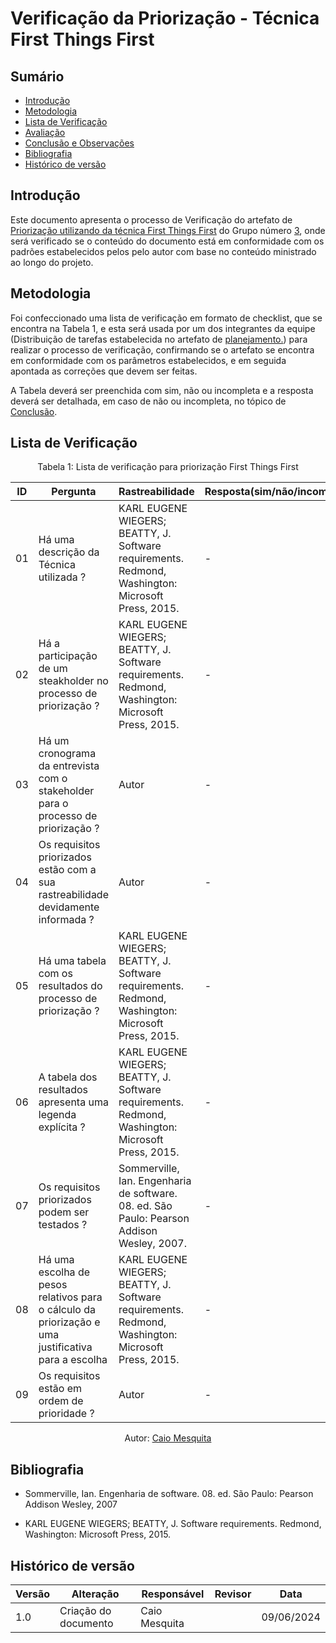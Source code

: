 # Verificação da Priorização - Técnica First Things First

## Sumário
* [Introdução](#Introdução)
* [Metodologia](#Metodologia)
* [Lista de Verificação](#Lista-de-Verificação)
* [Avaliação](#Avaliação)
* [Conclusão e Observações](#Conclusão-e-Observações)
* [Bibliografia](#bibliografia)
* [Histórico de versão](#Histórico-de-versão)

## Introdução

Este documento apresenta o processo de Verificação do artefato de [Priorização utilizando da técnica First Things First](https://requisitos-de-software.github.io/2024.1-Correios/priorizacao/tecnicas/firstThingsFirst/) do Grupo número [3](https://requisitos-de-software.github.io/2024.1-Correios/), onde será verificado se o conteúdo do documento está em conformidade com os padrões estabelecidos pelos pelo autor com base no conteúdo ministrado ao longo do projeto.


## Metodologia 

Foi confeccionado uma lista de verificação em formato de checklist, que se encontra na Tabela 1, e esta será usada por um dos integrantes da equipe (Distribuição de tarefas estabelecida no artefato de [planejamento.](https://requisitos-de-software.github.io/2024.1-CarteiradeTrabalhoDigital/#/verificacao/grupo3/Planejamento)) para realizar o processo de verificação, confirmando se o artefato se encontra em conformidade com os parâmetros estabelecidos, e em seguida apontada as correções que devem ser feitas.

A Tabela deverá ser preenchida com sim, não ou incompleta e a resposta deverá ser detalhada, em caso de não ou incompleta, no tópico de [Conclusão](#Conclusão-e-Observações).

## Lista de Verificação



<center>
Tabela 1: Lista de verificação para priorização First Things First 

|ID|Pergunta|Rastreabilidade|Resposta(sim/não/incompleto)|
|-|-|-|-|
|01|Há uma descrição da Técnica utilizada ? | KARL EUGENE WIEGERS; BEATTY, J. Software requirements. Redmond, Washington: Microsoft Press, 2015.|  -|
|02|Há a participação de um steakholder no processo de priorização ? |KARL EUGENE WIEGERS; BEATTY, J. Software requirements. Redmond, Washington: Microsoft Press, 2015. |  -|
|03|Há um cronograma da entrevista com o stakeholder para o processo de priorização ?|Autor | -|
|04|Os requisitos priorizados estão com a sua rastreabilidade devidamente informada ?|Autor |  -|
|05|Há uma tabela com os resultados do processo de priorização ?| KARL EUGENE WIEGERS; BEATTY, J. Software requirements. Redmond, Washington: Microsoft Press, 2015.| -|
|06 | A tabela dos resultados apresenta uma legenda explícita ?|KARL EUGENE WIEGERS; BEATTY, J. Software requirements. Redmond, Washington: Microsoft Press, 2015. |-|
|07| Os requisitos priorizados podem ser testados ? | Sommerville, Ian. Engenharia de software. 08. ed. São Paulo: Pearson Addison Wesley, 2007.|-|
|08 | Há uma escolha de pesos relativos para o cálculo da priorização e uma justificativa para a escolha  |KARL EUGENE WIEGERS; BEATTY, J. Software requirements. Redmond, Washington: Microsoft Press, 2015. | -|
|09| Os requisitos estão em ordem de prioridade ?  |Autor | -|


Autor: [Caio Mesquita]()

</center>

## Bibliografia

- Sommerville, Ian. Engenharia de software. 08. ed. São Paulo: Pearson Addison Wesley, 2007

- KARL EUGENE WIEGERS; BEATTY, J. Software requirements. Redmond, Washington: Microsoft Press, 2015.



## Histórico de versão
| Versão | Alteração                           | Responsável     | Revisor         | Data       |
| ------ | ----------------------------------- | --------------- | --------------- | ---------- |
| 1.0    | Criação do documento                | Caio Mesquita   |  | 09/06/2024 |